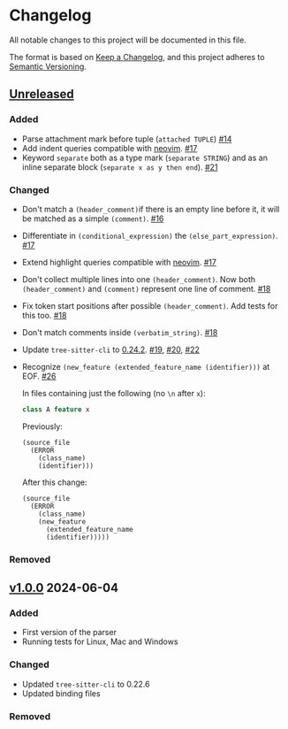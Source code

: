# Changelog

All notable changes to this project will be documented in this file.

The format is based on [Keep a Changelog](https://keepachangelog.com/en/1.1.0/),
and this project adheres to [Semantic Versioning](https://semver.org/spec/v2.0.0.html).

## [Unreleased]

### Added
- Parse attachment mark before tuple (`attached TUPLE`) [#14]
- Add indent queries compatible with [neovim](https://github.com/nvim-treesitter/nvim-treesitter/blob/master/CONTRIBUTING.md). [#17]
- Keyword `separate` both as a type mark (`separate STRING`)
  and as an inline separate block (`separate x as y then end`). [#21]

### Changed
- Don't match a `(header_comment)`if there is an empty line before it,
  it will be matched as a simple `(comment)`. [#16]
- Differentiate in `(conditional_expression)` the `(else_part_expression)`. [#17]
- Extend highlight queries compatible with [neovim](https://github.com/nvim-treesitter/nvim-treesitter/blob/master/CONTRIBUTING.md). [#17]
- Don't collect multiple lines into one `(header_comment)`.
  Now both `(header_comment)` and `(comment)` represent one line of comment. [#18]
- Fix token start positions after possible `(header_comment)`. Add tests for this too. [#18]
- Don't match comments inside `(verbatim_string)`. [#18]
- Update `tree-sitter-cli` to [0.24.2](https://github.com/tree-sitter/tree-sitter/releases/tag/v0.23.0). [#19], [#20], [#22]
- Recognize `(new_feature (extended_feature_name (identifier)))` at EOF. [#26]

  In files containing just the following (no `\n` after `x`):
  ```eiffel
  class A feature x
  ```

  Previously:
  ```
  (source_file
    (ERROR
      (class_name)
      (identifier)))
  ```

  After this change:
  ```
  (source_file
    (ERROR
      (class_name)
      (new_feature
        (extended_feature_name
        (identifier)))))
  ```

### Removed

## [v1.0.0] 2024-06-04

### Added

- First version of the parser
- Running tests for Linux, Mac and Windows

### Changed

- Updated `tree-sitter-cli` to 0.22.6
- Updated binding files

### Removed

[#14]: https://github.com/imustafin/tree-sitter-eiffel/pull/14
[#16]: https://github.com/imustafin/tree-sitter-eiffel/pull/16
[#17]: https://github.com/imustafin/tree-sitter-eiffel/pull/17
[#18]: https://github.com/imustafin/tree-sitter-eiffel/pull/18
[#19]: https://github.com/imustafin/tree-sitter-eiffel/pull/19
[#20]: https://github.com/imustafin/tree-sitter-eiffel/pull/20
[#21]: https://github.com/imustafin/tree-sitter-eiffel/pull/21
[#22]: https://github.com/imustafin/tree-sitter-eiffel/pull/22
[#26]: https://github.com/imustafin/tree-sitter-eiffel/pull/26

[unreleased]: https://github.com/imustafin/tree-sitter-eiffel/compare/v1.0.0...HEAD
[v1.0.0]: https://github.com/imustafin/tree-sitter-eiffel/compare/3dbff72823c37277ac5db345258d9c5c0beb3a77...v1.0.0
